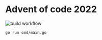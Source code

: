 # Advent of code 2022
![build workflow](https://github.com/rickardenglund/aoc2022/actions/workflows/build.yaml/badge.svg)

``` bash
go run cmd/main.go
```

